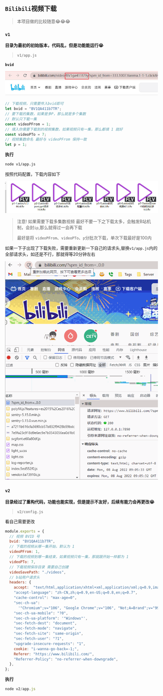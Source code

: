 ## `Bilibili`视频下载

> 本项目做的比较随意:joy::joy::joy:

### `v1`

**目录为最初的初始版本，代码乱，但是功能能运行:sob:**

> `v1/app.js`

**`bvid`**

![bvid](./imgs/bvid.jpg)

```js
// 下载视频，只需要传入bvid即可
let bvid = "BV1QA411b7TR";
// 要下载的集数，如果是多P，那么就是多个集数
// 默认只下载一集
const videoPFrom = 1;
// 填入你需要下载到的视频集数，如果视频只有一集，那么都填 1 就好
const videoPTo = 7;
// 视频集数命名 最好与 videoPFrom 保持一致
let p = 1;
```

**执行**

```sh
node v1/app.js
```

按照代码配置，下载内容如下

![v1](./imgs/v1-video.jpg)

>  注意!  如果需要下载多集数视频  最好不要一下之下载太多，会触发B站机制，会封`ip`,那么就得过一会再下载
>
> 最好是将 `videoPFrom`、`videoPTo`、`p`分批次下载，单次下载最好是100内

如果一下子出现了下载失败，需要重新更新一下自己的请求头,替换`v1/app.js`内的全部请求头，如还是不行，那就得等20分钟左右

![headers](./imgs/headers.gif)

### `v2`

**目录经过了重构代码，功能也能实现，但是提示不友好，后续有能力会再更改:sob:**

> `v2/config.js`

看自己需要更改

```js
module.exports = {
  // 视频 BVID 号
  bvid: "BV1QA411b7TR",
  // 下载的视频从哪一集开始，默认为 1
  videoPFrom: 1,
  // 下载的视频到哪一集结束，如果视频只有一集，那就跟开始一样都为 1
  videoPTo: 7,
  // 下载视频保存目录 需要自己创建
  videoSavePath: "./videos",
  // b站用户请求头
  headers: {
    accept:  "text/html,application/xhtml+xml,application/xml;q=0.9,image/avif,image/webp,image/apng,*/*;q=0.8,application/signed-exchange;v=b3;q=0.9",
    "accept-language": "zh-CN,zh;q=0.9,en-US;q=0.8,en;q=0.7",
    "cache-control": "max-age=0",
    "sec-ch-ua":
      '"Chromium";v="106", "Google Chrome";v="106", "Not;A=Brand";v="99"',
    "sec-ch-ua-mobile": "?0",
    "sec-ch-ua-platform": '"Windows"',
    "sec-fetch-dest": "document",
    "sec-fetch-mode": "navigate",
    "sec-fetch-site": "same-origin",
    "sec-fetch-user": "?1",
    "upgrade-insecure-requests": "1",
    cookie: "i-wanna-go-back=-1;",
    Referer: "https://www.bilibili.com/",
    "Referrer-Policy": "no-referrer-when-downgrade",
  },
};

```

**执行**

```js
node v2/app.js
```

